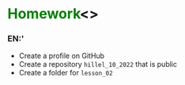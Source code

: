 ## <h1><span style="color:green">Homework</span><>

### EN:'

- Create a profile on GitHub
- Create a repository `hillel_10_2022` that is public
- Create a folder for `lesson_02`
